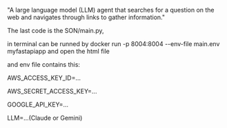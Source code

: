 "A large language model (LLM) agent that searches for a question on the web and navigates through links to gather information."

The last code is the SON/main.py,

in terminal can be runned by docker run -p 8004:8004 --env-file main.env myfastapiapp and open the html file

and env file contains this:

AWS_ACCESS_KEY_ID=...

AWS_SECRET_ACCESS_KEY=...

GOOGLE_API_KEY=...

LLM=...(Claude or Gemini)

